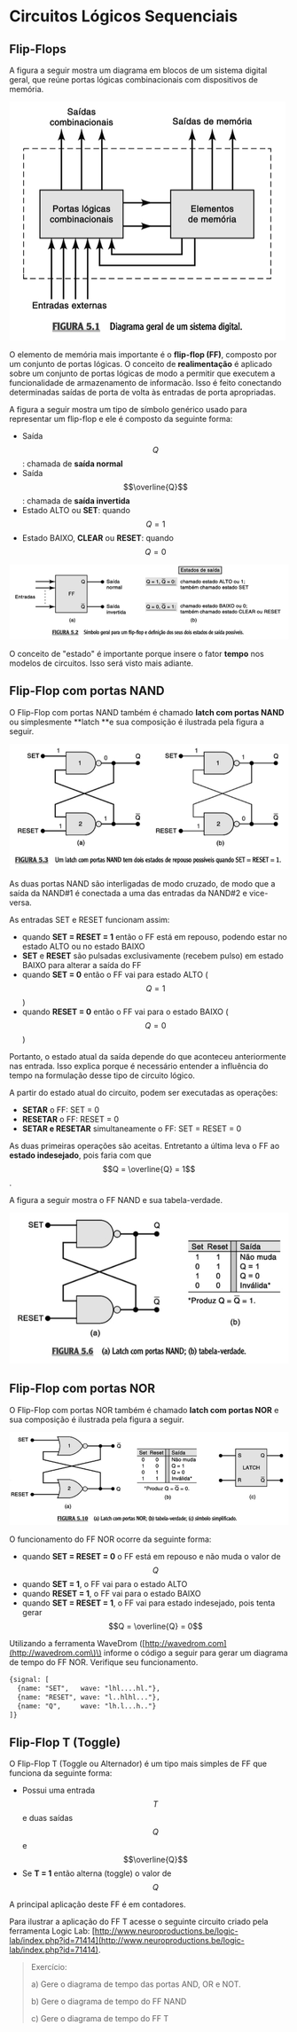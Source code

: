 # Circuitos Lógicos Sequenciais

## Flip-Flops

A figura a seguir mostra um diagrama em blocos de um sistema digital geral, que reúne portas lógicas combinacionais com dispositivos de memória.

![](/assets/diagrama-geral-sistema-digital.png)

O elemento de memória mais importante é o **flip-flop \(FF\)**, composto por um conjunto de portas lógicas. O conceito de **realimentação** é aplicado sobre um conjunto de portas lógicas de modo a permitir que executem a funcionalidade de armazenamento de informacão. Isso é feito conectando determinadas saídas de porta de volta às entradas de porta apropriadas.

A figura a seguir mostra um tipo de símbolo genérico usado para representar um flip-flop e ele é composto da seguinte forma:

* Saída $$Q$$: chamada de **saída normal**
* Saída $$\overline{Q}$$: chamada de **saída invertida**
* Estado ALTO ou **SET**: quando $$Q=1$$
* Estado BAIXO, **CLEAR** ou **RESET**: quando $$Q=0$$    

![](/assets/flip-flop-simbolo-geral.png)

O conceito de "estado" é importante porque insere o fator **tempo** nos modelos de circuitos. Isso será visto mais adiante.

## Flip-Flop com portas NAND

O Flip-Flop com portas NAND também é chamado **latch com portas NAND** ou simplesmente **latch **e sua composição é ilustrada pela figura a seguir.

![](/assets/ff-com-portas-nand.png)

As duas portas NAND são interligadas de modo cruzado, de modo que a saída da NAND\#1 é conectada a uma das entradas da NAND\#2 e vice-versa.

As entradas SET e RESET funcionam assim:

* quando **SET = RESET = 1** então o FF está em repouso, podendo estar no estado ALTO ou no estado BAIXO
* **SET** e **RESET** são pulsadas exclusivamente \(recebem pulso\) em estado BAIXO para alterar a saída do FF
* quando **SET = 0** então o FF vai para estado ALTO \($$Q=1$$\)
* quando **RESET = 0** então o FF vai para o estado BAIXO \($$Q=0$$\)

Portanto, o estado atual da saída depende do que aconteceu anteriormente nas entrada. Isso explica porque é necessário entender a influência do tempo na formulação desse tipo de circuito lógico.

A partir do estado atual do circuito, podem ser executadas as operações:

* **SETAR** o FF: SET = 0
* **RESETAR** o FF: RESET = 0
* **SETAR e RESETAR** simultaneamente o FF: SET = RESET = 0

As duas primeiras operações são aceitas. Entretanto a última leva o FF ao **estado indesejado**, pois faria com que $$Q = \overline{Q} = 1$$.

A figura a seguir mostra o FF NAND e sua tabela-verdade.

![](/assets/ff-nand-tabela-verdade.png)

## Flip-Flop com portas NOR

O Flip-Flop com portas NOR também é chamado **latch com portas NOR** e sua composição é ilustrada pela figura a seguir.

![](/assets/ff-nor.png)

O funcionamento do FF NOR ocorre da seguinte forma:

* quando **SET = RESET = 0** o FF está em repouso e não muda o valor de  $$Q$$
* quando **SET = 1**, o FF vai para o estado ALTO
* quando **RESET = 1**, o FF vai para o estado BAIXO
* quando **SET = RESET = 1**, o FF vai para estado indesejado, pois tenta gerar $$Q = \overline{Q} = 0$$

Utilizando a ferramenta WaveDrom \([http://wavedrom.com](http://wavedrom.com\)\) informe o código a seguir para gerar um diagrama de tempo do FF NOR. Verifique seu funcionamento.

```
{signal: [
  {name: "SET",   wave: "lhl....hl."},
  {name: "RESET", wave: "l..hlhl..."},
  {name: "Q",     wave: "lh.l...h.."}
]}
```

## Flip-Flop T \(Toggle\)

O Flip-Flop T \(Toggle ou Alternador\) é um tipo mais simples de FF que funciona da seguinte forma:

* Possui uma entrada $$T$$ e duas saídas $$Q$$ e $$\overline{Q}$$
* Se **T = 1** então alterna \(toggle\) o valor de $$Q$$

A principal aplicação deste FF é em contadores.

Para ilustrar a aplicação do FF T acesse o seguinte circuito criado pela ferramenta Logic Lab: [http://www.neuroproductions.be/logic-lab/index.php?id=71414](http://www.neuroproductions.be/logic-lab/index.php?id=71414). 

> Exercício:
>
> a\) Gere o diagrama de tempo das portas AND, OR e NOT.
>
> b\) Gere o diagrama de tempo do FF NAND
>
> c\) Gere o diagrama de tempo do FF T



